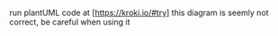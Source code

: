 run plantUML code at [https://kroki.io/#try]
this diagram is seemly not correct, be careful when using it

